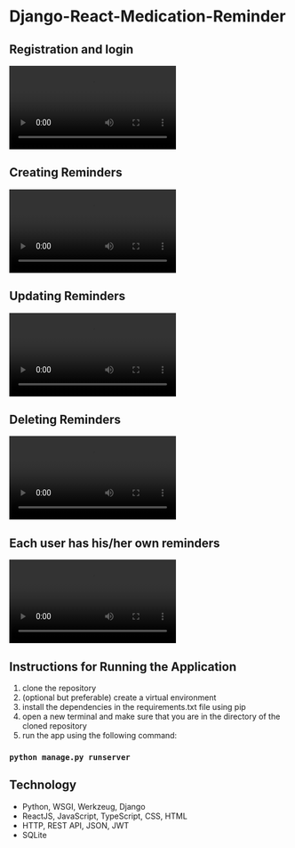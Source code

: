 # Django-React-Medication-Reminder
## Registration and login
<video src="https://github.com/ambientWave/Django-React-Medication-Reminder/assets/140031905/1475c58d-eabd-4be9-b2c1-0e0429553d0a"></video>
## Creating Reminders
<video src="https://github.com/ambientWave/Django-React-Medication-Reminder/assets/140031905/101f5638-32ca-4bc4-8b68-d39262e66b31"></video>
## Updating Reminders
<video src="https://github.com/ambientWave/Django-React-Medication-Reminder/assets/140031905/f688b089-0f22-4e1a-9d77-134ba2ce95f1"></video>
## Deleting Reminders
<video src="https://github.com/ambientWave/Django-React-Medication-Reminder/assets/140031905/7568c064-ced0-4b03-944d-b37df000b7e5"></video>
## Each user has his/her own reminders 
<video src="https://github.com/ambientWave/Django-React-Medication-Reminder/assets/140031905/4754574f-81d4-4e2e-a80d-f51d45ea303b"></video>
## Instructions for Running the Application
1. clone the repository
2. (optional but preferable) create a virtual environment
3. install the dependencies in the requirements.txt file using pip
5. open a new terminal and make sure that you are in the directory of the cloned repository
6. run the app using the following command:

### `python manage.py runserver`

## Technology
- Python, WSGI, Werkzeug, Django
- ReactJS, JavaScript, TypeScript, CSS, HTML
- HTTP, REST API, JSON, JWT
- SQLite
